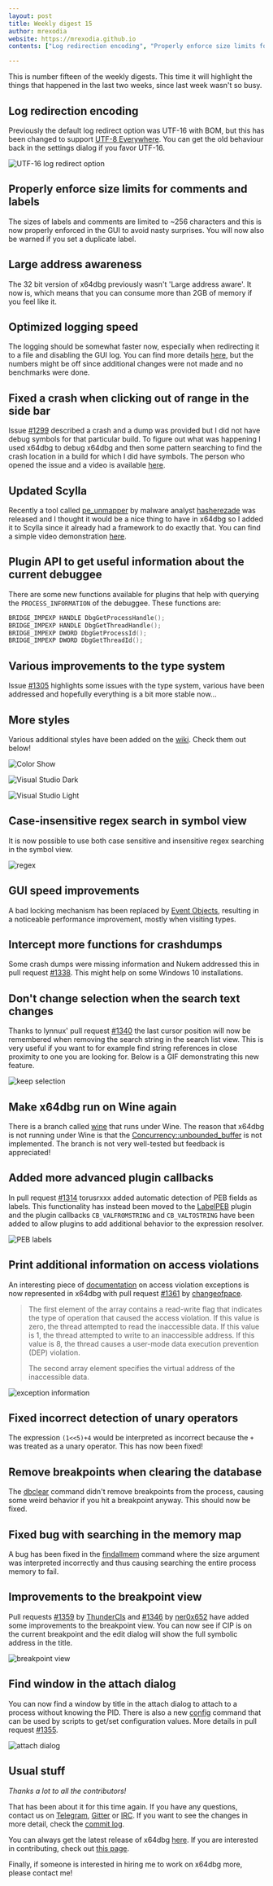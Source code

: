 ```yaml
---
layout: post
title: Weekly digest 15
author: mrexodia
website: https://mrexodia.github.io
contents: ["Log redirection encoding", "Properly enforce size limits for comments and labels", "Large address awareness", "Optimized logging speed", "Fixed a crash when clicking out of range in the side bar", "Updated Scylla", "Plugin API to get useful information about the current debuggee", "Various improvements to the type system", "More styles", "Case-insensitive regex search in symbol view", "GUI speed improvements", "Intercept more functions for crashdumps", "Don't change selection when the search text changes", "Make x64dbg run on Wine again", "Added more advanced plugin callbacks", "Print additional information on access violations", "Fixed incorrect detection of unary operators", "Remove breakpoints when clearing the database", "Fixed bug with searching in the memory map", "Improvements to the breakpoint view", "Find window in the attach dialog", "Usual stuff"]

---
```


This is number fifteen of the weekly digests. This time it will highlight the things that happened in the last two weeks, since last week wasn't so busy.

## Log redirection encoding

Previously the default log redirect option was UTF-16 with BOM, but this has been changed to support [UTF-8 Everywhere](http://utf8everywhere.org). You can get the old behaviour back in the settings dialog if you favor UTF-16.

![UTF-16 log redirect option](https://i.imgur.com/DmKBJec.png)

## Properly enforce size limits for comments and labels

The sizes of labels and comments are limited to ~256 characters and this is now properly enforced in the GUI to avoid nasty surprises. You will now also be warned if you set a duplicate label.

## Large address awareness

The 32 bit version of x64dbg previously wasn't 'Large address aware'. It now is, which means that you can consume more than 2GB of memory if you feel like it.

## Optimized logging speed

The logging should be somewhat faster now, especially when redirecting it to a file and disabling the GUI log. You can find more details [here](https://github.com/x64dbg/x64dbg/pull/1354), but the numbers might be off since additional changes were not made and no benchmarks were done.

## Fixed a crash when clicking out of range in the side bar

Issue [#1299](https://github.com/x64dbg/x64dbg/issues/1299) described a crash and a dump was provided but I did not have debug symbols for that particular build. To figure out what was happening I used x64dbg to debug x64dbg and then some pattern searching to find the crash location in a build for which I did have symbols. The person who opened the issue and a video is available [here](https://youtu.be/zhoSpXnsWMI).

## Updated Scylla

Recently a tool called [pe_unmapper](https://github.com/hasherezade/malware_analysis/tree/master/pe_unmapper) by malware analyst [hasherezade](https://twitter.com/hasherezade) was released and I thought it would be a nice thing to have in x64dbg so I added it to Scylla since it already had a framework to do exactly that. You can find a simple video demonstration [here](https://youtu.be/PFNG-keJ74k).

## Plugin API to get useful information about the current debuggee

There are some new functions available for plugins that help with querying the `PROCESS_INFORMATION` of the debuggee. These functions are:

```c++
BRIDGE_IMPEXP HANDLE DbgGetProcessHandle();
BRIDGE_IMPEXP HANDLE DbgGetThreadHandle();
BRIDGE_IMPEXP DWORD DbgGetProcessId();
BRIDGE_IMPEXP DWORD DbgGetThreadId();
```

## Various improvements to the type system

Issue [#1305](https://github.com/x64dbg/x64dbg/issues/1305) highlights some issues with the type system, various have been addressed and hopefully everything is a bit more stable now...

## More styles

Various additional styles have been added on the [wiki](https://github.com/x64dbg/x64dbg/wiki/Stylesheets). Check them out below!

![Color Show](https://i.imgur.com/NudqRft.png)

![Visual Studio Dark](http://i.imgur.com/0vdWCvN.png)

![Visual Studio Light](http://i.imgur.com/x8GM3Ci.png)

## Case-insensitive regex search in symbol view

It is now possible to use both case sensitive and insensitive regex searching in the symbol view.

![regex](https://i.imgur.com/O4R9hTa.png)

## GUI speed improvements

A bad locking mechanism has been replaced by [Event Objects](https://goo.gl/Wc4BoS), resulting in a noticeable performance improvement, mostly when visiting types.

## Intercept more functions for crashdumps

Some crash dumps were missing information and Nukem addressed this in pull request [#1338](https://github.com/x64dbg/x64dbg/pull/1338). This might help on some Windows 10 installations.

## Don't change selection when the search text changes

Thanks to lynnux' pull request [#1340](https://github.com/x64dbg/x64dbg/pull/1340) the last cursor position will now be remembered when removing the search string in the search list view. This is very useful if you want to for example find string references in close proximity to one you are looking for. Below is a GIF demonstrating this new feature.

![keep selection](https://i.imgur.com/kDGHLka.gif)

## Make x64dbg run on Wine again

There is a branch called [wine](https://github.com/x64dbg/x64dbg/tree/wine) that runs under Wine. The reason that x64dbg is not running under Wine is that the [Concurrency::unbounded_buffer](https://msdn.microsoft.com/en-us/library/dd492602.aspx) is not implemented. The branch is not very well-tested but feedback is appreciated!

## Added more advanced plugin callbacks

In pull request [#1314](https://github.com/x64dbg/x64dbg/pull/1343) torusrxxx added automatic detection of PEB fields as labels. This functionality has instead been moved to the [LabelPEB](https://github.com/x64dbg/LabelPEB) plugin and the plugin callbacks `CB_VALFROMSTRING` and `CB_VALTOSTRING` have been added to allow plugins to add additional behavior to the expression resolver.

![PEB labels](https://i.imgur.com/8cvdK4X.png)

## Print additional information on access violations

An interesting piece of [documentation](https://goo.gl/tylmvr) on access violation exceptions is now represented in x64dbg with pull request [#1361](https://github.com/x64dbg/x64dbg/pull/1361) by [changeofpace](https://github.com/changeofpace).

> The first element of the array contains a read-write flag that indicates the type of operation that caused the access violation. If this value is zero, the thread attempted to read the inaccessible data. If this value is 1, the thread attempted to write to an inaccessible address. If this value is 8, the thread causes a user-mode data execution prevention (DEP) violation.
> 
> The second array element specifies the virtual address of the inaccessible data.

![exception information](https://i.imgur.com/0h3Xe7v.png)

## Fixed incorrect detection of unary operators

The expression `(1<<5)+4` would be interpreted as incorrect because the `+` was treated as a unary operator. This has now been fixed!

## Remove breakpoints when clearing the database

The [dbclear](http://x64dbg.readthedocs.io/en/latest/commands/user-database/dbclear.html) command didn't remove breakpoints from the process, causing some weird behavior if you hit a breakpoint anyway. This should now be fixed.

## Fixed bug with searching in the memory map

A bug has been fixed in the [findallmem](http://x64dbg.readthedocs.io/en/latest/commands/searching/findallmem.html) command where the size argument was interpreted incorrectly and thus causing searching the entire process memory to fail.

## Improvements to the breakpoint view

Pull requests [#1359](https://github.com/x64dbg/x64dbg/pull/1359) by [ThunderCls](https://github.com/ThunderCls) and [#1346](https://github.com/x64dbg/x64dbg/pull/1346) by [ner0x652](https://github.com/ner0x652) have added some improvements to the breakpoint view. You can now see if CIP is on the current breakpoint and the edit dialog will show the full symbolic address in the title.

![breakpoint view](https://i.imgur.com/EjyRlQq.png)

## Find window in the attach dialog

You can now find a window by title in the attach dialog to attach to a process without knowing the PID. There is also a new [config](http://help.x64dbg.com/en/latest/commands/misc/config.html) command that can be used by scripts to get/set configuration values. More details in pull request [#1355](https://github.com/x64dbg/x64dbg/pull/1355).

![attach dialog](https://i.imgur.com/3p2ajK6.png)

## Usual stuff

*Thanks a lot to all the contributors!*

That has been about it for this time again. If you have any questions, contact us on [Telegram](http://telegram.x64dbg.com), [Gitter](http://gitter.x64dbg.com) or [IRC](http://webchat.freenode.net/?channels=x64dbg). If you want to see the changes in more detail, check the [commit log](https://github.com/x64dbg/x64dbg/commits).

You can always get the latest release of x64dbg [here](http://releases.x64dbg.com). If you are interested in contributing, check out [this page](http://contribute.x64dbg.com).

Finally, if someone is interested in hiring me to work on x64dbg more, please contact me!